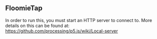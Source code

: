 FloomieTap
---
In order to run this, you must start an HTTP server to connect to.
More details on this can be found at:
https://github.com/processing/p5.js/wiki/Local-server
